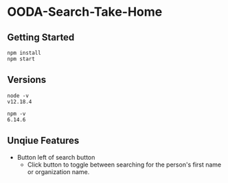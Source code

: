 # OODA-Search-Take-Home

## Getting Started
```
npm install
npm start
```

## Versions
```
node -v
v12.18.4

npm -v
6.14.6
```

## Unqiue Features
* Button left of search button
    * Click button to toggle between searching for the person's first name or organization name.
